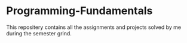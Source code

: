 # Programming-Fundamentals
This repositery contains all the assignments and projects solved by me during the semester grind.
